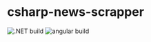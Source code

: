 # csharp-news-scrapper
![.NET build](https://github.com/Raviraven/csharp-news-scrapper/actions/workflows/dotnet.yml/badge.svg)
![angular build](https://github.com/Raviraven/csharp-news-scrapper/actions/workflows/angular-tests.yml/badge.svg)
